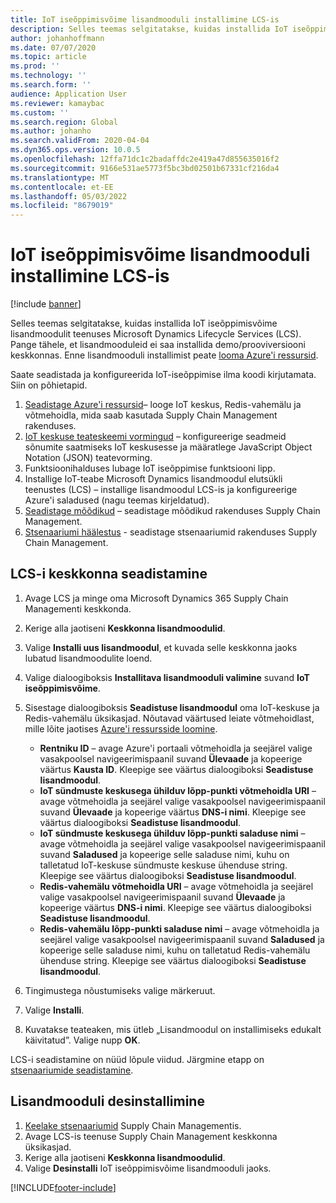 ```yaml
---
title: IoT iseõppimisvõime lisandmooduli installimine LCS-is
description: Selles teemas selgitatakse, kuidas installida IoT iseõppimisvõime lisandmoodulit teenuses Microsoft Dynamics Lifecycle Services (LCS).
author: johanhoffmann
ms.date: 07/07/2020
ms.topic: article
ms.prod: ''
ms.technology: ''
ms.search.form: ''
audience: Application User
ms.reviewer: kamaybac
ms.custom: ''
ms.search.region: Global
ms.author: johanho
ms.search.validFrom: 2020-04-04
ms.dyn365.ops.version: 10.0.5
ms.openlocfilehash: 12ffa71dc1c2badaffdc2e419a47d855635016f2
ms.sourcegitcommit: 9166e531ae5773f5bc3bd02501b67331cf216da4
ms.translationtype: MT
ms.contentlocale: et-EE
ms.lasthandoff: 05/03/2022
ms.locfileid: "8679019"
---
```

# <a name="install-the-iot-intelligence-add-in-in-lcs"></a>IoT iseõppimisvõime lisandmooduli installimine LCS-is

[!include [banner](../../includes/banner.md)]

Selles teemas selgitatakse, kuidas installida IoT iseõppimisvõime lisandmoodulit teenuses Microsoft Dynamics Lifecycle Services (LCS). Pange tähele, et lisandmooduleid ei saa installida demo/prooviversiooni keskkonnas. Enne lisandmooduli installimist peate [looma Azure'i ressursid](iot-azure-setup.md).

Saate seadistada ja konfigureerida IoT-iseõppimise ilma koodi kirjutamata. Siin on põhietapid.

1. [Seadistage Azure'i ressursid](iot-azure-setup.md)– looge IoT keskus, Redis-vahemälu ja võtmehoidla, mida saab kasutada Supply Chain Management rakenduses.
2. [IoT keskuse teateskeemi vormingud](iot-schema-format.md) – konfigureerige seadmeid sõnumite saatmiseks IoT keskusesse ja määratlege JavaScript Object Notation (JSON) teatevorming.
3. Funktsioonihalduses lubage IoT iseõppimise funktsiooni lipp.
4. Installige IoT-teabe Microsoft Dynamics lisandmoodul elutsükli teenustes (LCS) – installige lisandmoodul LCS-is ja konfigureerige Azure'i saladused (nagu teemas kirjeldatud).
5. [Seadistage mõõdikud](iot-metrics-setup.md) – seadistage mõõdikud rakenduses Supply Chain Management.
6. [Stsenaariumi häälestus](iot-scenario-setup.md) - seadistage stsenaariumid rakenduses Supply Chain Management.

## <a name="set-up-the-lcs-environment"></a>LCS-i keskkonna seadistamine

1. Avage LCS ja minge oma Microsoft Dynamics 365 Supply Chain Managementi keskkonda.
2. Kerige alla jaotiseni **Keskkonna lisandmoodulid**.
3. Valige **Installi uus lisandmoodul**, et kuvada selle keskkonna jaoks lubatud lisandmoodulite loend.
4. Valige dialoogiboksis **Installitava lisandmooduli valimine** suvand **IoT iseõppimisvõime**.
5. Sisestage dialoogiboksis **Seadistuse lisandmoodul** oma IoT-keskuse ja Redis-vahemälu üksikasjad. Nõutavad väärtused leiate võtmehoidlast, mille lõite jaotises [Azure'i ressursside loomine](iot-azure-setup.md).

    + **Rentniku ID** – avage Azure'i portaali võtmehoidla ja seejärel valige vasakpoolsel navigeerimispaanil suvand **Ülevaade** ja kopeerige väärtus **Kausta ID**. Kleepige see väärtus dialoogiboksi **Seadistuse lisandmoodul**.
    + **IoT sündmuste keskusega ühilduv lõpp-punkti võtmehoidla URI** – avage võtmehoidla ja seejärel valige vasakpoolsel navigeerimispaanil suvand **Ülevaade** ja kopeerige väärtus **DNS-i nimi**. Kleepige see väärtus dialoogiboksi **Seadistuse lisandmoodul**.
    + **IoT sündmuste keskusega ühilduv lõpp-punkti saladuse nimi** – avage võtmehoidla ja seejärel valige vasakpoolsel navigeerimispaanil suvand **Saladused** ja kopeerige selle saladuse nimi, kuhu on talletatud IoT-keskuse sündmuste keskuse ühenduse string. Kleepige see väärtus dialoogiboksi **Seadistuse lisandmoodul**.
    + **Redis-vahemälu võtmehoidla URI** – avage võtmehoidla ja seejärel valige vasakpoolsel navigeerimispaanil suvand **Ülevaade** ja kopeerige väärtus **DNS-i nimi**. Kleepige see väärtus dialoogiboksi **Seadistuse lisandmoodul**.
    + **Redis-vahemälu lõpp-punkti saladuse nimi** – avage võtmehoidla ja seejärel valige vasakpoolsel navigeerimispaanil suvand **Saladused** ja kopeerige selle saladuse nimi, kuhu on talletatud Redis-vahemälu ühenduse string. Kleepige see väärtus dialoogiboksi **Seadistuse lisandmoodul**.

6. Tingimustega nõustumiseks valige märkeruut.
7. Valige **Installi**.
8. Kuvatakse teateaken, mis ütleb „Lisandmoodul on installimiseks edukalt käivitatud”. Valige nupp **OK**.

LCS-i seadistamine on nüüd lõpule viidud. Järgmine etapp on [stsenaariumide seadistamine](iot-scenario-setup.md).

## <a name="uninstall-the-add-in"></a><a id="uninstall-addin"></a>Lisandmooduli desinstallimine

1. [Keelake stsenaariumid](iot-scenario-setup.md#disable-a-scenario) Supply Chain Managementis.
2. Avage LCS-is teenuse Supply Chain Management keskkonna üksikasjad.
3. Kerige alla jaotiseni **Keskkonna lisandmoodulid**.
4. Valige **Desinstalli** IoT iseõppimisvõime lisandmooduli jaoks.


[!INCLUDE[footer-include](../../includes/footer-banner.md)]